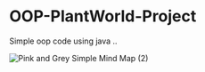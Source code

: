 # OOP-PlantWorld-Project
Simple oop code using java ..


![Pink and Grey Simple Mind Map (2)](https://user-images.githubusercontent.com/95131401/214839062-383551b9-0e27-4ac9-a010-6ed04d366ad0.jpg)
